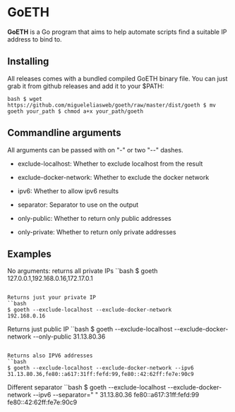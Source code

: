 # GoETH

**GoETH** is a Go program that aims to help automate scripts find a suitable IP address to bind to.

## Installing

All releases comes with a bundled compiled GoETH binary file. You can just grab it from github releases and add it to your $PATH:

``bash
$ wget https://github.com/migueleliasweb/goeth/raw/master/dist/goeth
$ mv goeth your_path
$ chmod a+x your_path/goeth
``

## Commandline arguments

All arguments can be passed with on "-" or two "--" dashes.

* exclude-localhost: Whether to exclude localhost from the result
* exclude-docker-network: Whether to exclude the docker network
* ipv6: Whether to allow ipv6 results
* separator: Separator to use on the output

* only-public: Whether to return only public addresses
* only-private: Whether to return only private addresses

## Examples

No arguments: returns all private IPs
``bash
$ goeth
127.0.0.1,192.168.0.16,172.17.0.1
```

Returns just your private IP
``bash
$ goeth --exclude-localhost --exclude-docker-network
192.168.0.16
```

Returns just public IP
``bash
$ goeth --exclude-localhost --exclude-docker-network --only-public
31.13.80.36
```

Returns also IPV6 addresses
``bash
$ goeth --exclude-localhost --exclude-docker-network --ipv6
31.13.80.36,fe80::a617:31ff:fefd:99,fe80::42:62ff:fe7e:90c9
```

Different separator
``bash
$ goeth --exclude-localhost --exclude-docker-network --ipv6 --separator=" "
31.13.80.36 fe80::a617:31ff:fefd:99 fe80::42:62ff:fe7e:90c9
```
